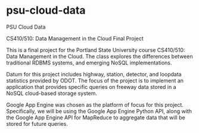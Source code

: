 psu-cloud-data
==============

PSU Cloud Data

CS410/510: Data Management in the Cloud
Final Project

This is a final project for the Portland State University course CS410/510: Data Management in the Cloud. The class explores the differences between traditional RDBMS systems, and emerging NoSQL implementations.

Datum for this project includes highway, station, detector, and loopdata statistics provided by ODOT. The focus of the project is to implement an application that provides specific queries on freeway data stored in a NoSQL cloud-based storage system.

Google App Engine was chosen as the platform of focus for this project. Specifically, we will be using the Google App Engine Python API, along with the Google App Engine API for MapReduce to aggregate data that will be stored for future queries.
